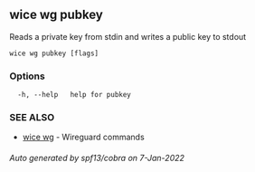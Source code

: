 ## wice wg pubkey

Reads a private key from stdin and writes a public key to stdout

```
wice wg pubkey [flags]
```

### Options

```
  -h, --help   help for pubkey
```

### SEE ALSO

* [wice wg](wice_wg.md)	 - Wireguard commands

###### Auto generated by spf13/cobra on 7-Jan-2022
